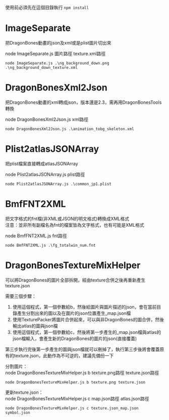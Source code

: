 使用前必須先在這個目錄執行 `npm install`

# ImageSeparate
把DragonBones動畫的json及xml或是plist圖片切出來

node ImageSeparate.js 圖片路徑 texture.xml路徑
```
node ImageSeparate.js .\ng_background_down.png .\ng_background_down_texture.xml
```

# DragonBonesXml2Json
把DragonBones動畫的xml轉成json，版本還是2.3，需再用DragonBonesTools轉換

node DragonBonesXml2Json.js xml路徑
```
node DragonBonesXml2Json.js .\animation_tobg_skeleton.xml
```

# Plist2atlasJSONArray
把plist檔案直接轉成atlasJSONArray

node Plist2atlasJSONArray.js plist路徑
```
node Plist2atlasJSONArray.js .\common_jp1.plist
```

# BmfFNT2XML
把文字格式的fnt檔(非XML或JSON的明文格式)轉換成XML格式\
注意：並非所有副檔名為fnt的檔案皆為文字格式，也有可能是XML格式

node BmfFNT2XML.js fnt路徑
```
node BmfFNT2XML.js .\fg_totalwin_num.fnt
```

# DragonBonesTextureMixHelper
可以將DragonBones的圖片全部拆開，經由texture合併之後再重新產生texture.json

需要三個步驟：
1. 使用這個程式，第一個參數給b，然後給圖片與圖片描述的json，會在當前目錄產生分割出來的圖以及在圖片的json位置產生_map.json檔
2. 使用TexturePacker將圖片合併起來，可以與非DragonBones的圖合併，然後輸出atlas的圖與json檔
3. 使用這個程式，第一個參數給c，然後將第一步產生的_map.json檔與atlas的json檔輸入，會產生新的DragonBones的圖片的json(直接覆蓋)

第三步執行完後第一步產生的圖與json檔就可以刪掉了，執行第三步後將會覆蓋原有的texture.json，此動作為不可逆的，建議先備份一下

分割圖片：\
node DragonBonesTextureMixHelper.js b texture.png路徑 texture.json路徑
```
node DragonBonesTextureMixHelper.js b texture.png texture.json
```

更新texture.json：\
node DragonBonesTextureMixHelper.js c map.json路徑 atlas.json路徑
```
node DragonBonesTextureMixHelper.js c texture.json_map.json symbol.json
```
